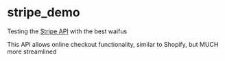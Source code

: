 # stripe_demo
Testing the [Stripe API](https://stripe.com/docs/payments/accept-a-payment?integration=checkout) with the best waifus

This API allows online checkout functionality, similar to Shopify, but MUCH more streamlined 
